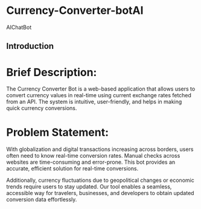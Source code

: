 # Currency-Converter-botAI
AIChatBot
## Introduction

# Brief Description:

The Currency Converter Bot is a web-based application that allows users to convert currency values in real-time using current exchange rates fetched from an API. The system is intuitive, user-friendly, and helps in making quick currency conversions.

# Problem Statement:

With globalization and digital transactions increasing across borders, users often need to know real-time conversion rates. Manual checks across websites are time-consuming and error-prone. This bot provides an accurate, efficient solution for real-time conversions.

Additionally, currency fluctuations due to geopolitical changes or economic trends require users to stay updated. Our tool enables a seamless, accessible way for travelers, businesses, and developers to obtain updated conversion data effortlessly.
